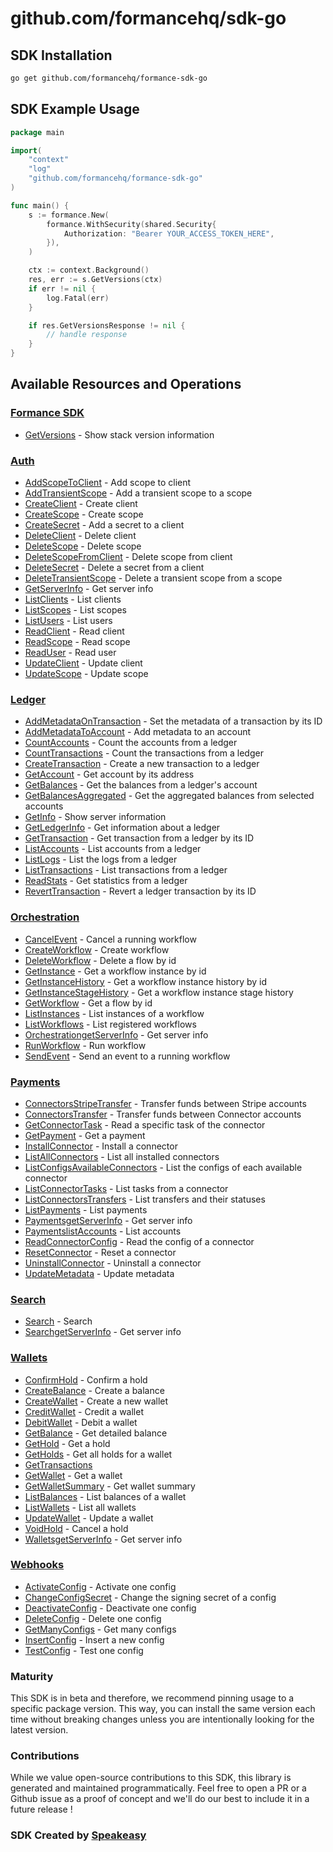 # github.com/formancehq/sdk-go

<!-- Start SDK Installation -->
## SDK Installation

```bash
go get github.com/formancehq/formance-sdk-go
```
<!-- End SDK Installation -->

## SDK Example Usage
<!-- Start SDK Example Usage -->
```go
package main

import(
	"context"
	"log"
	"github.com/formancehq/formance-sdk-go"
)

func main() {
    s := formance.New(
        formance.WithSecurity(shared.Security{
            Authorization: "Bearer YOUR_ACCESS_TOKEN_HERE",
        }),
    )

    ctx := context.Background()
    res, err := s.GetVersions(ctx)
    if err != nil {
        log.Fatal(err)
    }

    if res.GetVersionsResponse != nil {
        // handle response
    }
}
```
<!-- End SDK Example Usage -->

<!-- Start SDK Available Operations -->
## Available Resources and Operations

### [Formance SDK](docs/formance/README.md)

* [GetVersions](docs/formance/README.md#getversions) - Show stack version information

### [Auth](docs/auth/README.md)

* [AddScopeToClient](docs/auth/README.md#addscopetoclient) - Add scope to client
* [AddTransientScope](docs/auth/README.md#addtransientscope) - Add a transient scope to a scope
* [CreateClient](docs/auth/README.md#createclient) - Create client
* [CreateScope](docs/auth/README.md#createscope) - Create scope
* [CreateSecret](docs/auth/README.md#createsecret) - Add a secret to a client
* [DeleteClient](docs/auth/README.md#deleteclient) - Delete client
* [DeleteScope](docs/auth/README.md#deletescope) - Delete scope
* [DeleteScopeFromClient](docs/auth/README.md#deletescopefromclient) - Delete scope from client
* [DeleteSecret](docs/auth/README.md#deletesecret) - Delete a secret from a client
* [DeleteTransientScope](docs/auth/README.md#deletetransientscope) - Delete a transient scope from a scope
* [GetServerInfo](docs/auth/README.md#getserverinfo) - Get server info
* [ListClients](docs/auth/README.md#listclients) - List clients
* [ListScopes](docs/auth/README.md#listscopes) - List scopes
* [ListUsers](docs/auth/README.md#listusers) - List users
* [ReadClient](docs/auth/README.md#readclient) - Read client
* [ReadScope](docs/auth/README.md#readscope) - Read scope
* [ReadUser](docs/auth/README.md#readuser) - Read user
* [UpdateClient](docs/auth/README.md#updateclient) - Update client
* [UpdateScope](docs/auth/README.md#updatescope) - Update scope

### [Ledger](docs/ledger/README.md)

* [AddMetadataOnTransaction](docs/ledger/README.md#addmetadataontransaction) - Set the metadata of a transaction by its ID
* [AddMetadataToAccount](docs/ledger/README.md#addmetadatatoaccount) - Add metadata to an account
* [CountAccounts](docs/ledger/README.md#countaccounts) - Count the accounts from a ledger
* [CountTransactions](docs/ledger/README.md#counttransactions) - Count the transactions from a ledger
* [CreateTransaction](docs/ledger/README.md#createtransaction) - Create a new transaction to a ledger
* [GetAccount](docs/ledger/README.md#getaccount) - Get account by its address
* [GetBalances](docs/ledger/README.md#getbalances) - Get the balances from a ledger's account
* [GetBalancesAggregated](docs/ledger/README.md#getbalancesaggregated) - Get the aggregated balances from selected accounts
* [GetInfo](docs/ledger/README.md#getinfo) - Show server information
* [GetLedgerInfo](docs/ledger/README.md#getledgerinfo) - Get information about a ledger
* [GetTransaction](docs/ledger/README.md#gettransaction) - Get transaction from a ledger by its ID
* [ListAccounts](docs/ledger/README.md#listaccounts) - List accounts from a ledger
* [ListLogs](docs/ledger/README.md#listlogs) - List the logs from a ledger
* [ListTransactions](docs/ledger/README.md#listtransactions) - List transactions from a ledger
* [ReadStats](docs/ledger/README.md#readstats) - Get statistics from a ledger
* [RevertTransaction](docs/ledger/README.md#reverttransaction) - Revert a ledger transaction by its ID

### [Orchestration](docs/orchestration/README.md)

* [CancelEvent](docs/orchestration/README.md#cancelevent) - Cancel a running workflow
* [CreateWorkflow](docs/orchestration/README.md#createworkflow) - Create workflow
* [DeleteWorkflow](docs/orchestration/README.md#deleteworkflow) - Delete a flow by id
* [GetInstance](docs/orchestration/README.md#getinstance) - Get a workflow instance by id
* [GetInstanceHistory](docs/orchestration/README.md#getinstancehistory) - Get a workflow instance history by id
* [GetInstanceStageHistory](docs/orchestration/README.md#getinstancestagehistory) - Get a workflow instance stage history
* [GetWorkflow](docs/orchestration/README.md#getworkflow) - Get a flow by id
* [ListInstances](docs/orchestration/README.md#listinstances) - List instances of a workflow
* [ListWorkflows](docs/orchestration/README.md#listworkflows) - List registered workflows
* [OrchestrationgetServerInfo](docs/orchestration/README.md#orchestrationgetserverinfo) - Get server info
* [RunWorkflow](docs/orchestration/README.md#runworkflow) - Run workflow
* [SendEvent](docs/orchestration/README.md#sendevent) - Send an event to a running workflow

### [Payments](docs/payments/README.md)

* [ConnectorsStripeTransfer](docs/payments/README.md#connectorsstripetransfer) - Transfer funds between Stripe accounts
* [ConnectorsTransfer](docs/payments/README.md#connectorstransfer) - Transfer funds between Connector accounts
* [GetConnectorTask](docs/payments/README.md#getconnectortask) - Read a specific task of the connector
* [GetPayment](docs/payments/README.md#getpayment) - Get a payment
* [InstallConnector](docs/payments/README.md#installconnector) - Install a connector
* [ListAllConnectors](docs/payments/README.md#listallconnectors) - List all installed connectors
* [ListConfigsAvailableConnectors](docs/payments/README.md#listconfigsavailableconnectors) - List the configs of each available connector
* [ListConnectorTasks](docs/payments/README.md#listconnectortasks) - List tasks from a connector
* [ListConnectorsTransfers](docs/payments/README.md#listconnectorstransfers) - List transfers and their statuses
* [ListPayments](docs/payments/README.md#listpayments) - List payments
* [PaymentsgetServerInfo](docs/payments/README.md#paymentsgetserverinfo) - Get server info
* [PaymentslistAccounts](docs/payments/README.md#paymentslistaccounts) - List accounts
* [ReadConnectorConfig](docs/payments/README.md#readconnectorconfig) - Read the config of a connector
* [ResetConnector](docs/payments/README.md#resetconnector) - Reset a connector
* [UninstallConnector](docs/payments/README.md#uninstallconnector) - Uninstall a connector
* [UpdateMetadata](docs/payments/README.md#updatemetadata) - Update metadata

### [Search](docs/search/README.md)

* [Search](docs/search/README.md#search) - Search
* [SearchgetServerInfo](docs/search/README.md#searchgetserverinfo) - Get server info

### [Wallets](docs/wallets/README.md)

* [ConfirmHold](docs/wallets/README.md#confirmhold) - Confirm a hold
* [CreateBalance](docs/wallets/README.md#createbalance) - Create a balance
* [CreateWallet](docs/wallets/README.md#createwallet) - Create a new wallet
* [CreditWallet](docs/wallets/README.md#creditwallet) - Credit a wallet
* [DebitWallet](docs/wallets/README.md#debitwallet) - Debit a wallet
* [GetBalance](docs/wallets/README.md#getbalance) - Get detailed balance
* [GetHold](docs/wallets/README.md#gethold) - Get a hold
* [GetHolds](docs/wallets/README.md#getholds) - Get all holds for a wallet
* [GetTransactions](docs/wallets/README.md#gettransactions)
* [GetWallet](docs/wallets/README.md#getwallet) - Get a wallet
* [GetWalletSummary](docs/wallets/README.md#getwalletsummary) - Get wallet summary
* [ListBalances](docs/wallets/README.md#listbalances) - List balances of a wallet
* [ListWallets](docs/wallets/README.md#listwallets) - List all wallets
* [UpdateWallet](docs/wallets/README.md#updatewallet) - Update a wallet
* [VoidHold](docs/wallets/README.md#voidhold) - Cancel a hold
* [WalletsgetServerInfo](docs/wallets/README.md#walletsgetserverinfo) - Get server info

### [Webhooks](docs/webhooks/README.md)

* [ActivateConfig](docs/webhooks/README.md#activateconfig) - Activate one config
* [ChangeConfigSecret](docs/webhooks/README.md#changeconfigsecret) - Change the signing secret of a config
* [DeactivateConfig](docs/webhooks/README.md#deactivateconfig) - Deactivate one config
* [DeleteConfig](docs/webhooks/README.md#deleteconfig) - Delete one config
* [GetManyConfigs](docs/webhooks/README.md#getmanyconfigs) - Get many configs
* [InsertConfig](docs/webhooks/README.md#insertconfig) - Insert a new config
* [TestConfig](docs/webhooks/README.md#testconfig) - Test one config
<!-- End SDK Available Operations -->

### Maturity

This SDK is in beta and therefore, we recommend pinning usage to a specific package version.
This way, you can install the same version each time without breaking changes unless you are intentionally
looking for the latest version.

### Contributions

While we value open-source contributions to this SDK, this library is generated and maintained programmatically.
Feel free to open a PR or a Github issue as a proof of concept and we'll do our best to include it in a future release !

### SDK Created by [Speakeasy](https://docs.speakeasyapi.dev/docs/using-speakeasy/client-sdks)
